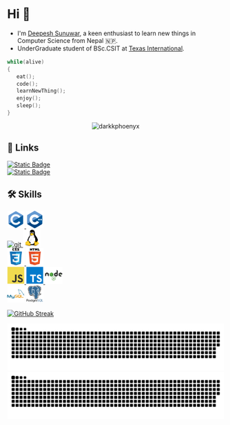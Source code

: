 # Hi 👋

-  I'm [Deepesh Sunuwar](deepgeneral33@gmail.com), a keen enthusiast to learn new things in Computer Science from Nepal 🇳🇵.
- UnderGraduate student of BSc.CSIT at [Texas International](https://texasintl.edu.np/).

```c++
while(alive)
{
   eat();
   code();
   learnNewThing();
   enjoy();
   sleep();
}
```

<p align="center"> <img src="https://komarev.com/ghpvc/?username=darkkphoenyx&label=Profile%20views&color=0e75b6&style=flat" alt="darkkphoenyx" /> </p>

## 🔗 Links

[![Static Badge](https://img.shields.io/badge/LinkedIn-blue?style=for-the-badge&logo=linkedin&logoColor=white&label=deepesh&labelColor=blue&color=blue)
](https://www.linkedin.com/in/deepesh-sunuwar-6237351aa/)  
[![Static Badge](https://img.shields.io/badge/facebook-blue?style=for-the-badge&logo=facebook&logoColor=white&label=deepesh&labelColor=blue&color=black)
](https://www.facebook.com/deepesh.singhsunuwar)

## 🛠 Skills

<p align="left">
<!-- c -->
 <a href="https://www.cprogramming.com/" target="_blank" rel="noreferrer"> <img src="https://raw.githubusercontent.com/devicons/devicon/master/icons/c/c-original.svg" alt="c" width="40" height="40"/> </a> <a href="https://www.w3schools.com/cpp/" target="_blank" rel="noreferrer"> 
 <!-- c++ -->
<img src="https://raw.githubusercontent.com/devicons/devicon/master/icons/cplusplus/cplusplus-original.svg" alt="cplusplus" width="40" height="40"/> </a> <a href="https://www.w3schools.com/css/" target="_blank" rel="noreferrer">
<br> 
<!-- git -->
<img src="https://www.vectorlogo.zone/logos/git-scm/git-scm-icon.svg" alt="git" width="40" height="40"/> </a>
<!-- linux -->
<a href="https://www.w3.org/html/" target="_blank" rel="noreferrer">
<img src="https://raw.githubusercontent.com/devicons/devicon/master/icons/linux/linux-original.svg" alt="linux" width="40" height="40"/>
<br>
<img src="https://raw.githubusercontent.com/devicons/devicon/master/icons/css3/css3-original-wordmark.svg" alt="css3" width="40" height="40"/> </a> <a href="https://git-scm.com/" target="_blank" rel="noreferrer">
<img src="https://raw.githubusercontent.com/devicons/devicon/master/icons/html5/html5-original-wordmark.svg" alt="html5" width="40" height="40"/> </a> 
<br>
 <!-- javascript -->
<a href="https://developer.mozilla.org/en-US/docs/Web/JavaScript" target="_blank" rel="noreferrer">
<!-- typescript -->
<img src="https://raw.githubusercontent.com/devicons/devicon/master/icons/javascript/javascript-original.svg" alt="javascript" width="40" height="40"/> </a> <a href="https://www.linux.org/" target="_blank" rel="noreferrer"> 
<a href="https://www.typescriptlang.org/" target="_blank" rel="noreferrer"> <img src="https://raw.githubusercontent.com/devicons/devicon/master/icons/typescript/typescript-original.svg" alt="typescript" width="40" height="40"/> </a> 
<!-- nodejs -->
<a href="https://nodejs.org" target="_blank" rel="noreferrer"> <img src="https://raw.githubusercontent.com/devicons/devicon/master/icons/nodejs/nodejs-original-wordmark.svg" alt="nodejs" width="40" height="40"/>
<br>
<!-- mysql -->
</a> <a href="https://www.mysql.com/" target="_blank" rel="noreferrer"> <img src="https://raw.githubusercontent.com/devicons/devicon/master/icons/mysql/mysql-original-wordmark.svg" alt="mysql" width="40" height="40"/></a>
 <!-- postgresql -->
<a href="https://www.postgresql.org" target="_blank" rel="noreferrer"> <img src="https://raw.githubusercontent.com/devicons/devicon/master/icons/postgresql/postgresql-original-wordmark.svg" alt="postgresql" width="40" height="40"/> </a>
<br>

[![GitHub Streak](https://github-readme-streak-stats.herokuapp.com?user=darkkphoenyx&theme=github-dark&border_radius=10&date_format=M%20j%5B%2C%20Y%5D&card_width=846)](https://git.io/streak-stats)
  

![github contribution grid snake animation](https://raw.githubusercontent.com/blackkspydo/blackkspydo/output/github-contribution-grid-snake-dark.svg#gh-dark-mode-only)![github contribution grid snake animation](https://raw.githubusercontent.com/blackkspydo/blackkspydo/output/github-contribution-grid-snake.svg#gh-light-mode-only)
